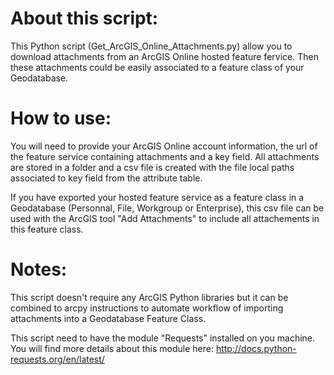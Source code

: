 About this script:
==================

This Python script (Get_ArcGIS_Online_Attachments.py) allow you to download attachments from an ArcGIS Online hosted feature fervice. Then these attachments could be easily associated to a feature class of your Geodatabase.

How to use:
===========

You will need to provide your ArcGIS Online account information, the url of the feature service containing attachments   and a key field. All attachments are stored in a folder and a csv file is created with the file local paths associated to key field from the attribute table. 

If you have exported your hosted feature service as a feature class in a Geodatabase (Personnal, File, Workgroup or Enterprise), this csv file can be used with the ArcGIS tool "Add Attachments" to include all attachements in this feature class.

Notes:
=====

This script doesn't require any ArcGIS Python libraries but it can be combined to arcpy instructions to automate
workflow of importing attachments into a Geodatabase Feature Class.

This script need to have the module "Requests" installed on you machine.
You will find more details about this module here: http://docs.python-requests.org/en/latest/



